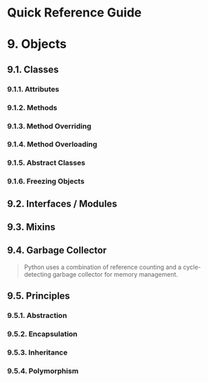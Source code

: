 Quick Reference Guide
=====================

# 9. Objects

## 9.1. Classes

### 9.1.1. Attributes

### 9.1.2. Methods

### 9.1.3. Method Overriding

### 9.1.4. Method Overloading

### 9.1.5. Abstract Classes

### 9.1.6. Freezing Objects

## 9.2. Interfaces / Modules

## 9.3. Mixins

## 9.4. Garbage Collector

> Python uses a combination of reference counting and a cycle-detecting garbage collector for memory management.

## 9.5. Principles

### 9.5.1. Abstraction

### 9.5.2. Encapsulation

### 9.5.3. Inheritance

### 9.5.4. Polymorphism
